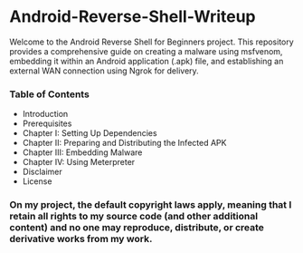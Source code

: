 # Android-Reverse-Shell-Writeup
Welcome to the Android Reverse Shell for Beginners project. This repository provides a comprehensive guide on creating a malware using msfvenom, embedding it within an Android application (.apk) file, and establishing an external WAN connection using Ngrok for delivery.

### Table of Contents

   * Introduction
   * Prerequisites
   * Chapter I: Setting Up Dependencies
   * Chapter II: Preparing and Distributing the Infected APK
   * Chapter III: Embedding Malware
   * Chapter IV: Using Meterpreter
   * Disclaimer
   * License

### On my project, the default copyright laws apply, meaning that I retain all rights to my source code (and other additional content) and no one may reproduce, distribute, or create derivative works from my work.
